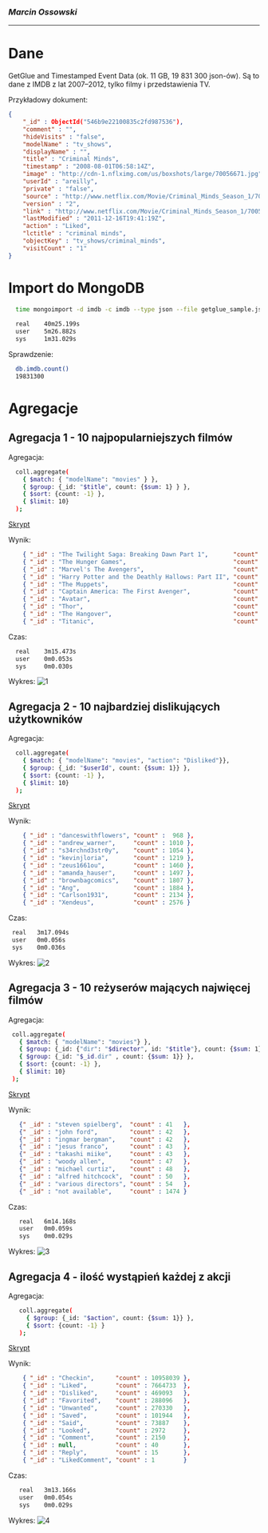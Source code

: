 ### *Marcin Ossowski*

---

# Dane

GetGlue and Timestamped Event Data (ok. 11 GB, 19 831 300 json-ów). Są to dane z IMDB z lat 2007–2012, tylko filmy i przedstawienia TV. 

Przykładowy dokument:
```json
{
	"_id" : ObjectId("546b9e22100835c2fd987536"),
	"comment" : "",
	"hideVisits" : "false",
	"modelName" : "tv_shows",
	"displayName" : "",
	"title" : "Criminal Minds",
	"timestamp" : "2008-08-01T06:58:14Z",
	"image" : "http://cdn-1.nflximg.com/us/boxshots/large/70056671.jpg",
	"userId" : "areilly",
	"private" : "false",
	"source" : "http://www.netflix.com/Movie/Criminal_Minds_Season_1/70056671",
	"version" : "2",
	"link" : "http://www.netflix.com/Movie/Criminal_Minds_Season_1/70056671",
	"lastModified" : "2011-12-16T19:41:19Z",
	"action" : "Liked",
	"lctitle" : "criminal minds",
	"objectKey" : "tv_shows/criminal_minds",
	"visitCount" : "1"
}
```

# Import do MongoDB

```bash
  time mongoimport -d imdb -c imdb --type json --file getglue_sample.json
 
  real	  40m25.199s
  user    5m26.882s
  sys	  1m31.029s
```

Sprawdzenie:
```bash
  db.imdb.count()
  19831300
```

# Agregacje

## Agregacja 1 - 10 najpopularniejszych filmów 


Agregacja:
```bash
  coll.aggregate(
    { $match: { "modelName": "movies" } },
    { $group: {_id: "$title", count: {$sum: 1} } },
    { $sort: {count: -1} },
    { $limit: 10}
  );
```
[Skrypt](https://github.com/mossowski/NoSQL-lab/blob/master/scripts/1.js)

Wynik:
```json
    { "_id" : "The Twilight Saga: Breaking Dawn Part 1",       "count" : 87521 },
    { "_id" : "The Hunger Games",                              "count" : 79340 },
    { "_id" : "Marvel's The Avengers",                         "count" : 64356 },
    { "_id" : "Harry Potter and the Deathly Hallows: Part II", "count" : 33680 },
    { "_id" : "The Muppets",                                   "count" : 29002 },
    { "_id" : "Captain America: The First Avenger",            "count" : 28406 },
    { "_id" : "Avatar",                                        "count" : 23238 },
    { "_id" : "Thor",                                          "count" : 23207 },
    { "_id" : "The Hangover",                                  "count" : 22709 },
    { "_id" : "Titanic",                                       "count" : 20791 }
```
Czas:
```bash
  real	  3m15.473s
  user	  0m0.053s
  sys	  0m0.030s
```
Wykres:
![1](https://github.com/mossowski/NoSQL-lab/blob/master/images/1.png)

## Agregacja 2 - 10 najbardziej dislikujących użytkowników 

Agregacja:
```bash
  coll.aggregate(
    { $match: { "modelName": "movies", "action": "Disliked"}},
    { $group: {_id: "$userId", count: {$sum: 1}} },
    { $sort: {count: -1} },
    { $limit: 10}
  );
```
[Skrypt](https://github.com/mossowski/NoSQL-lab/blob/master/scripts/2.js)

Wynik:
```json
    { "_id" : "danceswithflowers", "count" :  968 },
    { "_id" : "andrew_warner",     "count" : 1010 },
    { "_id" : "s34rchnd3str0y",    "count" : 1054 },
    { "_id" : "kevinjloria",       "count" : 1219 },
    { "_id" : "zeus1661ou",        "count" : 1460 },
    { "_id" : "amanda_hauser",     "count" : 1497 },
    { "_id" : "brownbagcomics",    "count" : 1807 },
    { "_id" : "Ang",               "count" : 1884 },
    { "_id" : "Carlson1931",       "count" : 2134 },
    { "_id" : "Xendeus",           "count" : 2576 }
```
Czas:
```bash
 real	3m17.094s
 user	0m0.056s
 sys	0m0.036s
```
Wykres:
![2](https://github.com/mossowski/NoSQL-lab/blob/master/images/2.png)

## Agregacja 3 - 10 reżyserów mających najwięcej filmów

Agregacja:
```bash
 coll.aggregate( 
   { $match: { "modelName": "movies"} },
   { $group: {_id: {"dir": "$director", id: "$title"}, count: {$sum: 1}} },
   { $group: {_id: "$_id.dir" , count: {$sum: 1}} },
   { $sort: {count: -1} },
   { $limit: 10} 
 );
```
[Skrypt](https://github.com/mossowski/NoSQL-lab/blob/master/scripts/3.js)

Wynik:
```json
   {" _id" : "steven spielberg",  "count" : 41   },
   {" _id" : "john ford",         "count" : 42   },
   {" _id" : "ingmar bergman",    "count" : 42   },
   {" _id" : "jesus franco",      "count" : 43   },
   {" _id" : "takashi miike",     "count" : 43   },
   {" _id" : "woody allen",       "count" : 47   },
   {" _id" : "michael curtiz",    "count" : 48   },
   {" _id" : "alfred hitchcock",  "count" : 50   },
   {" _id" : "various directors", "count" : 54   },
   {" _id" : "not available",     "count" : 1474 }
```
Czas:
```bash
   real	  6m14.168s
   user	  0m0.059s
   sys	  0m0.029s

```
Wykres:
![3](https://github.com/mossowski/NoSQL-lab/blob/master/images/3.png)

## Agregacja 4 - ilość wystąpień każdej z akcji

Agregacja:
```bash
   coll.aggregate(
     { $group: {_id: "$action", count: {$sum: 1}} },
     { $sort: {count: -1} }
   );
```
[Skrypt](https://github.com/mossowski/NoSQL-lab/blob/master/scripts/4.js)

Wynik:
```json
    { "_id" : "Checkin",      "count" : 10958039 },
    { "_id" : "Liked",        "count" : 7664733  },
    { "_id" : "Disliked",     "count" : 469093   },
    { "_id" : "Favorited",    "count" : 288096   },
    { "_id" : "Unwanted",     "count" : 270330   },
    { "_id" : "Saved",        "count" : 101944   },
    { "_id" : "Said",         "count" : 73887    },
    { "_id" : "Looked",       "count" : 2972     },
    { "_id" : "Comment",      "count" : 2150     },
    { "_id" : null,           "count" : 40       },
    { "_id" : "Reply",        "count" : 15       },
    { "_id" : "LikedComment", "count" : 1        }
```
Czas:
```bash
   real	  3m13.166s
   user	  0m0.054s
   sys	  0m0.029s
```
Wykres:
![4](https://github.com/mossowski/NoSQL-lab/blob/master/images/4.png)
